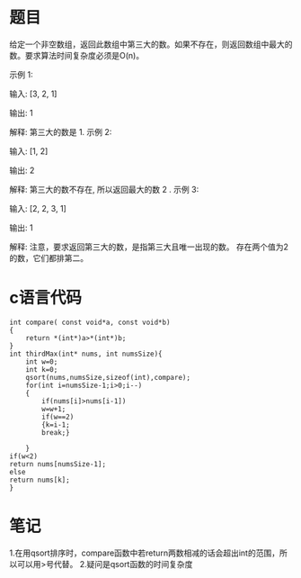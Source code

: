 # 题目
给定一个非空数组，返回此数组中第三大的数。如果不存在，则返回数组中最大的数。要求算法时间复杂度必须是O(n)。

示例 1:

输入: [3, 2, 1]

输出: 1

解释: 第三大的数是 1.
示例 2:

输入: [1, 2]

输出: 2

解释: 第三大的数不存在, 所以返回最大的数 2 .
示例 3:

输入: [2, 2, 3, 1]

输出: 1

解释: 注意，要求返回第三大的数，是指第三大且唯一出现的数。
存在两个值为2的数，它们都排第二。

# c语言代码
```
int compare( const void*a, const void*b)
{
    return *(int*)a>*(int*)b;
}
int thirdMax(int* nums, int numsSize){
    int w=0;
    int k=0;
    qsort(nums,numsSize,sizeof(int),compare);
    for(int i=numsSize-1;i>0;i--)
    {
        if(nums[i]>nums[i-1])
        w=w+1;
        if(w==2)
        {k=i-1;
        break;}

    }
if(w<2)
return nums[numsSize-1];
else
return nums[k];
}
```
# 笔记
1.在用qsort排序时，compare函数中若return两数相减的话会超出int的范围，所以可以用>号代替。
2.疑问是qsort函数的时间复杂度
